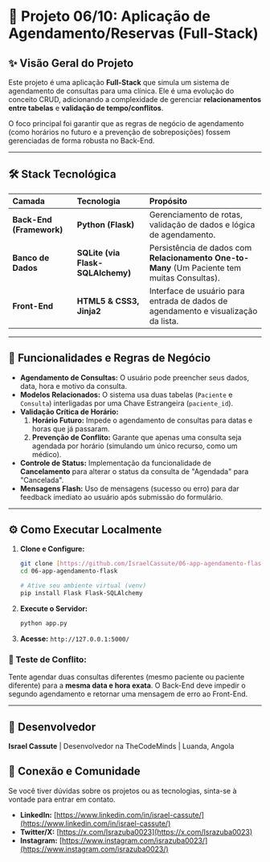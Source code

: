 # 📅 Projeto 06/10: Aplicação de Agendamento/Reservas (Full-Stack)

## ✨ Visão Geral do Projeto

Este projeto é uma aplicação **Full-Stack** que simula um sistema de agendamento de consultas para uma clínica. Ele é uma evolução do conceito CRUD, adicionando a complexidade de gerenciar **relacionamentos entre tabelas** e **validação de tempo/conflitos**.

O foco principal foi garantir que as regras de negócio de agendamento (como horários no futuro e a prevenção de sobreposições) fossem gerenciadas de forma robusta no Back-End.

---

## 🛠️ Stack Tecnológica

| Camada | Tecnologia | Propósito |
| :--- | :--- | :--- |
| **Back-End (Framework)** | **Python (Flask)** | Gerenciamento de rotas, validação de dados e lógica de agendamento. |
| **Banco de Dados** | **SQLite (via Flask-SQLAlchemy)** | Persistência de dados com **Relacionamento One-to-Many** (Um Paciente tem muitas Consultas). |
| **Front-End** | **HTML5 & CSS3, Jinja2** | Interface de usuário para entrada de dados de agendamento e visualização da lista. |

---

## 🚀 Funcionalidades e Regras de Negócio

* **Agendamento de Consultas:** O usuário pode preencher seus dados, data, hora e motivo da consulta.
* **Modelos Relacionados:** O sistema usa duas tabelas (`Paciente` e `Consulta`) interligadas por uma Chave Estrangeira (`paciente_id`).
* **Validação Crítica de Horário:**
    1.  **Horário Futuro:** Impede o agendamento de consultas para datas e horas que já passaram.
    2.  **Prevenção de Conflito:** Garante que apenas uma consulta seja agendada por horário (simulando um único recurso, como um médico).
* **Controle de Status:** Implementação da funcionalidade de **Cancelamento** para alterar o status da consulta de "Agendada" para "Cancelada".
* **Mensagens Flash:** Uso de mensagens (sucesso ou erro) para dar feedback imediato ao usuário após submissão do formulário.

---

## ⚙️ Como Executar Localmente

1.  **Clone e Configure:**
    ```bash
    git clone [https://github.com/IsraelCassute/06-app-agendamento-flask.git](https://github.com/IsraelCassute/06-app-agendamento-flask.git)
    cd 06-app-agendamento-flask
    
    # Ative seu ambiente virtual (venv)
    pip install Flask Flask-SQLAlchemy
    ```

2.  **Execute o Servidor:**
    ```bash
    python app.py
    ```

3.  **Acesse:** `http://127.0.0.1:5000/`

### 🧪 Teste de Conflito:

Tente agendar duas consultas diferentes (mesmo paciente ou paciente diferente) para a **mesma data e hora exata**. O Back-End deve impedir o segundo agendamento e retornar uma mensagem de erro ao Front-End.

---

## 👤 Desenvolvedor

**Israel Cassute** | Desenvolvedor na TheCodeMinds | Luanda, Angola

## 🤝 Conexão e Comunidade

Se você tiver dúvidas sobre os projetos ou as tecnologias, sinta-se à vontade para entrar em contato.

* **LinkedIn:** [https://www.linkedin.com/in/israel-cassute/](https://www.linkedin.com/in/israel-cassute/)
* **Twitter/X:** [https://x.com/Israzuba0023](https://x.com/Israzuba0023)
* **Instagram:** [https://www.instagram.com/israzuba0023/](https://www.instagram.com/israzuba0023/)
